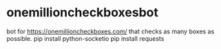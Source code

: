 # onemillioncheckboxesbot
bot for https://onemillioncheckboxes.com/ that checks as many boxes as possible.
pip install python-socketio
pip install requests
